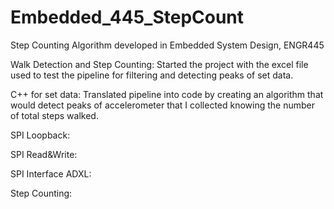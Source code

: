 # Embedded_445_StepCount
Step Counting Algorithm developed in Embedded System Design, ENGR445

Walk Detection and Step Counting: Started the project with the excel file used to test the pipeline for filtering and detecting peaks of set data. 

C++ for set data: Translated pipeline into code by creating an algorithm that would detect peaks of accelerometer that I collected knowing the number of total steps walked. 

SPI Loopback:

SPI Read&Write:

SPI Interface ADXL:

Step Counting: 
